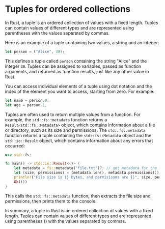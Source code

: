 # Tuples for ordered collections

In Rust, a tuple is an ordered collection of values with a fixed length. Tuples can contain values of different types and are represented using parentheses with the values separated by commas.

Here is an example of a tuple containing two values, a string and an integer:

```rust
let person = ("Alice", 30);
```

This defines a tuple called `person` containing the string "Alice" and the integer `30`. Tuples can be assigned to variables, passed as function arguments, and returned as function results, just like any other value in Rust.

You can access individual elements of a tuple using dot notation and the index of the element you want to access, starting from zero. For example:

```rust
let name = person.0;
let age = person.1;
```

Tuples are often used to return multiple values from a function. For example, the `std::fs::metadata` function returns a `Result<std::fs::Metadata>` object, which contains information about a file or directory, such as its size and permissions. The `std::fs::metadata` function returns a tuple containing the `std::fs::Metadata` object and the `std::io::Result` object, which contains information about any errors that occurred:

```rust
use std::fs;

fn main() -> std::io::Result<()> {
    let metadata = fs::metadata("file.txt")?; // get metadata for the file
    let (size, permissions) = (metadata.len(), metadata.permissions()); // extract to a tuple
    println!("File size is {} bytes, and permisisons are {}", size, permissions);
    Ok(())
}
```

This calls the `std::fs::metadata` function, then extracts the file size and permissions, then prints them to the console.

In summary, a tuple in Rust is an ordered collection of values with a fixed length. Tuples can contain values of different types and are represented using parentheses () with the values separated by commas.
